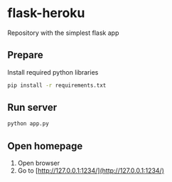 # flask-heroku
Repository with the simplest flask app

## Prepare
Install required python libraries

```bash
pip install -r requirements.txt
```

## Run server

```bash
python app.py
```

## Open homepage

1. Open browser
2. Go to [http://127.0.0.1:1234/](http://127.0.0.1:1234/)